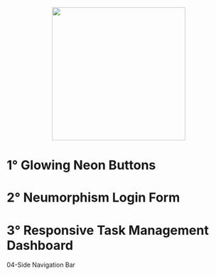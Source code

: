<div align="center">
  <img src="https://user-images.githubusercontent.com/67304453/147499611-0facc17f-37d0-4d92-8531-93008967ce11.png" width="300" >
</div>

<h1>1° Glowing Neon Buttons</h1>

<h1>2° Neumorphism Login Form</h1>

<h1>3° Responsive Task Management Dashboard</h1>

04-Side Navigation Bar
